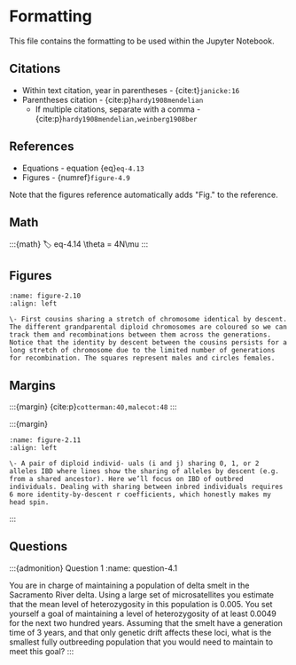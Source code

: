 # Formatting

This file contains the formatting to be used within the Jupyter Notebook.

## Citations

- Within text citation, year in parentheses - {cite:t}`janicke:16`
- Parentheses citation - {cite:p}`hardy1908mendelian`
    - If multiple citations, separate with a comma - {cite:p}`hardy1908mendelian,weinberg1908ber`

## References

- Equations - equation {eq}`eq-4.13`
- Figures - {numref}`figure-4.9`

Note that the figures reference automatically adds "Fig." to the reference.

## Math

:::{math}
:label: eq-4.14
    \theta = 4N\mu
:::

## Figures

```{figure} ../../figures/Cousins_IBD_chromo_cartoon.png
:name: figure-2.10
:align: left

\- First cousins sharing a stretch of chromosome identical by descent. The different grandparental diploid chromosomes are coloured so we can track them and recombinations between them across the generations. Notice that the identity by descent between the cousins persists for a long stretch of chromosome due to the limited number of generations for recombination. The squares represent males and circles females.
```

## Margins
:::{margin}
{cite:p}`cotterman:40,malecot:48`
:::

:::{margin}
```{figure} ../../figures/sharing_relatives/IBD_0_1_2.pdf
:name: figure-2.11
:align: left

\- A pair of diploid individ- uals (i and j) sharing 0, 1, or 2 alleles IBD where lines show the sharing of alleles by descent (e.g. from a shared ancestor). Here we’ll focus on IBD of outbred individuals. Dealing with sharing between inbred individuals requires 6 more identity-by-descent r coefficients, which honestly makes my head spin.
```
:::

## Questions
:::{admonition} Question 1
:name: question-4.1

You are in charge of maintaining a population of delta smelt in the Sacramento River delta. Using a large set of microsatellites you estimate that the mean level of heterozygosity in this population is 0.005. You set yourself a goal of maintaining a level of heterozygosity of at least 0.0049 for the next two hundred years. Assuming that the smelt have a generation time of 3 years, and that only genetic drift affects these loci, what is the smallest fully outbreeding population that you would need to maintain to meet this goal?
:::